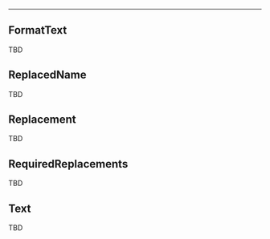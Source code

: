 ___

## FormatText

TBD

## ReplacedName

TBD

## Replacement

TBD

## RequiredReplacements

TBD

## Text

TBD